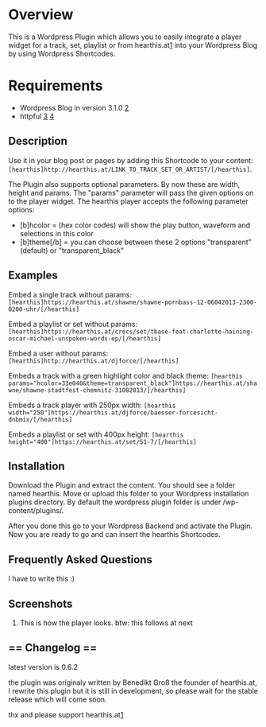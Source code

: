 # Overview

This is a Wordpress Plugin which allows you to easily integrate a player widget for a track, set, playlist or from hearthis.at[1] into your Wordpress Blog by using Wordpress Shortcodes.

Requirements
==========

 * Wordpress Blog in version 3.1.0 [2] 
 * httpful [3] [4]

Description
-----------------

Use it in your blog post or pages by adding this Shortcode to your content:
`[hearthis]http://hearthis.at/LINK_TO_TRACK_SET_OR_ARTIST/[/hearthis]`.

The Plugin also supports optional parameters. By now these are width, height and params.
The "params" parameter will pass the given options on to the player widget. The hearthis 
player accepts the following parameter options:

* [b]hcolor = (hex color codes) will show the play button, waveform and selections in this color
* [b]theme[/b]  = you can choose between these 2 options "transparent" (default) or "transparent_black"


Examples
--------------

Embed a single track without params:
`[hearthis]https://hearthis.at/shawne/shawne-pornbass-12-06042013-2300-0200-uhr/[/hearthis]`

Embed a playlist or set without params:
`[hearthis]https://hearthis.at/crecs/set/tbase-feat-charlotte-haining-oscar-michael-unspoken-words-ep/[/hearthis]`

Embed a user without params:
`[hearthis]http://hearthis.at/djforce/[/hearthis]`

Embeds a track with a green highlight color and black theme:
`[hearthis params="hcolor=33e040&theme=transparent_black"]https://hearthis.at/shawne/shawne-stadtfest-chemnitz-31082013/[/hearthis]`

Embeds a track player with 250px width:
`[hearthis width="250"]https://hearthis.at/djforce/baesser-forcesicht-dnbmix/[/hearthis]`

Embeds a playlist or set with 400px height:
`[hearthis height="400"]https://hearthis.at/set/51-7/[/hearthis]`


Installation
------------------

Download the Plugin and extract the content. You should see a folder
named hearthis. Move or upload this folder to your Wordpress installation
plugins directory. By default the wordpress plugin folder is under /wp-content/plugins/. 

After you done this go to your Wordpress Backend and activate the Plugin. 
Now you are ready to go and can insert the hearthis Shortcodes.


Frequently Asked Questions
--------------------------------

I have to write this :)


Screenshots
-----------------

1. This is how the player looks. btw: this follows at next

== Changelog ==
---------------

latest version is 0.6.2

the plugin was originaly written by Benedikt Groß the founder of hearthis.at,
I rewrite this plugin but it is still in development, so please wait for the stable 
release which will come soon.

thx and please support hearthis.at[1]

[1]: https://hearthis.at/
[2]: https://de.wordpress.org/
[3]: http://phphttpclient.com/
[4]: https://github.com/nategood/httpful

